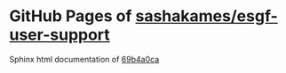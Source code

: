 GitHub Pages of [sashakames/esgf-user-support](https://github.com/sashakames/esgf-user-support.git)
===
Sphinx html documentation of [69b4a0ca](https://github.com/sashakames/esgf-user-support/tree/69b4a0ca2d0fd298d3c6b3e84e03a8dbce87c6d7)
